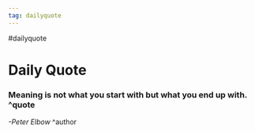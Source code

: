 ```yaml
---
tag: dailyquote
---
```


#dailyquote

# Daily Quote

### Meaning is not what you start with but what you end up with. ^quote
*-Peter Elbow* ^author
